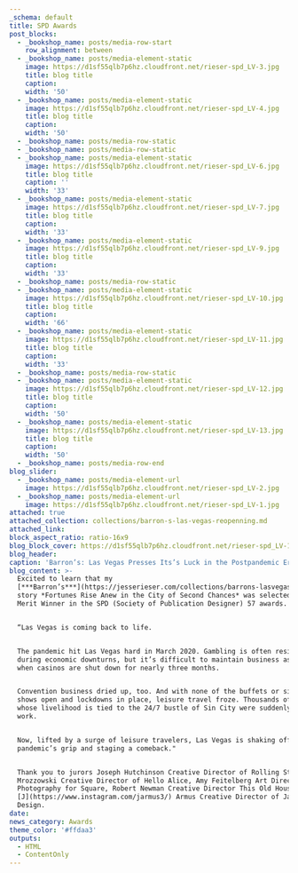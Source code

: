 ```yaml
---
_schema: default
title: SPD Awards
post_blocks:
  - _bookshop_name: posts/media-row-start
    row_alignment: between
  - _bookshop_name: posts/media-element-static
    image: https://d1sf55qlb7p6hz.cloudfront.net/rieser-spd_LV-3.jpg
    title: blog title
    caption:
    width: '50'
  - _bookshop_name: posts/media-element-static
    image: https://d1sf55qlb7p6hz.cloudfront.net/rieser-spd_LV-4.jpg
    title: blog title
    caption:
    width: '50'
  - _bookshop_name: posts/media-row-static
  - _bookshop_name: posts/media-row-static
  - _bookshop_name: posts/media-element-static
    image: https://d1sf55qlb7p6hz.cloudfront.net/rieser-spd_LV-6.jpg
    title: blog title
    caption: ''
    width: '33'
  - _bookshop_name: posts/media-element-static
    image: https://d1sf55qlb7p6hz.cloudfront.net/rieser-spd_LV-7.jpg
    title: blog title
    caption:
    width: '33'
  - _bookshop_name: posts/media-element-static
    image: https://d1sf55qlb7p6hz.cloudfront.net/rieser-spd_LV-9.jpg
    title: blog title
    caption:
    width: '33'
  - _bookshop_name: posts/media-row-static
  - _bookshop_name: posts/media-element-static
    image: https://d1sf55qlb7p6hz.cloudfront.net/rieser-spd_LV-10.jpg
    title: blog title
    caption:
    width: '66'
  - _bookshop_name: posts/media-element-static
    image: https://d1sf55qlb7p6hz.cloudfront.net/rieser-spd_LV-11.jpg
    title: blog title
    caption:
    width: '33'
  - _bookshop_name: posts/media-row-static
  - _bookshop_name: posts/media-element-static
    image: https://d1sf55qlb7p6hz.cloudfront.net/rieser-spd_LV-12.jpg
    title: blog title
    caption:
    width: '50'
  - _bookshop_name: posts/media-element-static
    image: https://d1sf55qlb7p6hz.cloudfront.net/rieser-spd_LV-13.jpg
    title: blog title
    caption:
    width: '50'
  - _bookshop_name: posts/media-row-end
blog_slider:
  - _bookshop_name: posts/media-element-url
    image: https://d1sf55qlb7p6hz.cloudfront.net/rieser-spd_LV-2.jpg
  - _bookshop_name: posts/media-element-url
    image: https://d1sf55qlb7p6hz.cloudfront.net/rieser-spd_LV-1.jpg
attached: true
attached_collection: collections/barron-s-las-vegas-reopenning.md
attached_link:
block_aspect_ratio: ratio-16x9
blog_block_cover: https://d1sf55qlb7p6hz.cloudfront.net/rieser-spd_LV-1.jpg
blog_header:
caption: 'Barron’s: Las Vegas Presses Its’s Luck in the Postpandemic Era'
blog_content: >-
  Excited to learn that my
  [***Barron’s***](https://jesserieser.com/collections/barrons-lasvegas) cover
  story *Fortunes Rise Anew in the City of Second Chances* was selected as a
  Merit Winner in the SPD (Society of Publication Designer) 57 awards.


  “Las Vegas is coming back to life.


  The pandemic hit Las Vegas hard in March 2020. Gambling is often resilient
  during economic downturns, but it’s difficult to maintain business as usual
  when casinos are shut down for nearly three months.


  Convention business dried up, too. And with none of the buffets or signature
  shows open and lockdowns in place, leisure travel froze. Thousands of workers
  whose livelihood is tied to the 24/7 bustle of Sin City were suddenly out of
  work.


  Now, lifted by a surge of leisure travelers, Las Vegas is shaking off the
  pandemic’s grip and staging a comeback.⁠⁠"


  Thank you to jurors Joseph Hutchinson Creative Director of Rolling Stone, Nick
  Mrozzowski Creative Director of Hello Alice, Amy Feitelberg Art Director of
  Photography for Square, Robert Newman Creative Director This Old House, and
  [J](https://www.instagram.com/jarmus3/) Armus Creative Director of Jarmus
  Design. ⁠
date:
news_category: Awards
theme_color: '#ffdaa3'
outputs:
  - HTML
  - ContentOnly
---
```


